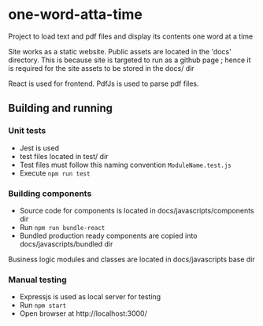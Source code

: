 # one-word-atta-time
Project to load text and pdf files and display its contents one word at a time

Site works as a static website. Public assets are located in the 'docs' directory. This is because
site is targeted to run as a github page ; hence it is required for the site assets to be stored
in the docs/ dir

React is used for frontend. PdfJs is used to parse pdf files. 

## Building and running

### Unit tests
- Jest is used
- test files located in test/ dir
- Test files must follow this naming convention `ModuleName.test.js`
- Execute `npm run test`

### Building components
- Source code for components is located in docs/javascripts/components dir
- Run `npm run bundle-react`
- Bundled production ready components are copied into docs/javascripts/bundled dir

Business logic modules and classes are located in docs/javascripts base dir

### Manual testing
- Expressjs is used as local server for testing
- Run `npm start`
- Open browser at http://localhost:3000/